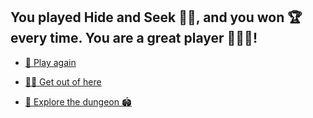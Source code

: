 ## You played Hide and Seek 🕵️‍♂️, and you won 🏆 every time. You are a great player 👍🏻🙂!

- [🔄 Play again](1-BBA.md)

- [🏃‍♂️ Get out of here](1-A.md)

- [🔎 Explore the dungeon 🏟️ ](../1/2.md)